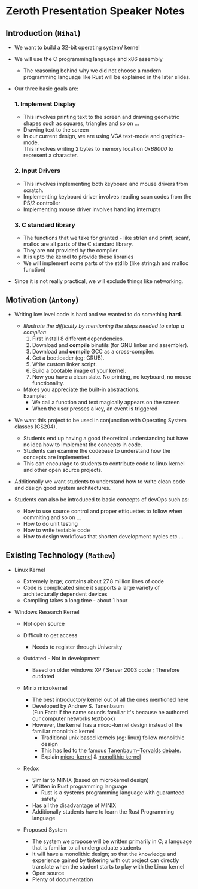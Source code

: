 # Zeroth Presentation Speaker Notes

## Introduction (`Nihal`)

- We want to build a 32-bit operating system/ kernel
- We will use the C programming language and x86 assembly
  - The reasoning behind why we did not choose a modern programming language like Rust will be explained in the later slides.
- Our three basic goals are:

  ### 1. Implement Display

  - This involves printing text to the screen and drawing geometric shapes such as squares, triangles and so on ...
  - Drawing text to the screen
  - In our current design, we are using VGA text-mode and graphics-mode.  
    This involves writing 2 bytes to memory location _0xB8000_ to represent a character.

  ### 2. Input Drivers

  - This involves implementing both keyboard and mouse drivers from scratch.
  - Implementing keyboard driver involves reading scan codes from the PS/2 controller
  - Implementing mouse driver involves handling interrupts

  ### 3. C standard library

  - The functions that we take for granted - like strlen and printf, scanf, malloc are
    all parts of the C standard library.
  - They are not provided by the compiler.
  - It is upto the kernel to provide these libraries
  - We will implement some parts of the stdlib (like string.h and malloc function)

- Since it is not really practical, we will exclude things like networking.

## Motivation (`Antony`)

- Writing low level code is hard and we wanted to do something **hard**.

  - _Illustrate the difficulty by mentioning the steps needed to setup a compiler_:
    1. First install 8 different dependencies.
    2. Download and **compile** binutils (for GNU linker and assembler).
    3. Download and **compile** GCC as a cross-compiler.
    4. Get a bootloader (eg: GRUB).
    5. Write custom linker script.
    6. Build a bootable image of your kernel.
    7. Now you have a clean slate. No printing, no keyboard, no mouse functionality.
  - Makes you appreciate the built-in abstractions.  
    Example:
    - We call a function and text magically appears on the screen
    - When the user presses a key, an event is triggered

- We want this project to be used in conjunction with Operating System classes (CS204).

  - Students end up having a good theoretical understanding but have no idea how to implement the concepts in code.
  - Students can examine the codebase to understand how the concepts are implemented.
  - This can encourage to students to contribute code to linux kernel and other open source projects.

- Additionally we want students to understand how to write clean code and design good system architectures.

- Students can also be introduced to basic concepts of devOps such as:
  - How to use source control and proper ettiquettes to follow when commiting and so on ...
  - How to do unit testing
  - How to write testable code
  - How to design workflows that shorten development cycles etc ...

## Existing Technology (`Mathew`)

- Linux Kernel

  - Extremely large; contains about 27.8 million lines of code
  - Code is complicated since it supports a large variety of architecturally dependent devices
  - Compiling takes a long time - about 1 hour

- Windows Research Kernel

  - Not open source
  - Difficult to get access
    - Needs to register through University
  - Outdated - Not in development

    - Based on older windows XP / Server 2003 code ; Therefore outdated

  - Minix microkernel

    - The best introductory kernel out of all the ones mentioned here
    - Developed by Andrew S. Tanenbaum  
      (Fun Fact: If the name sounds familiar it's because he authored our computer networks textbook)
    - However, the kernel has a micro-kernel design instead of the familiar monolithic kernel
      - Traditional unix based kernels (eg: linux) follow monolithic design
      - This has led to the famous [Tanenbaum–Torvalds debate](https://en.wikipedia.org/wiki/Tanenbaum%E2%80%93Torvalds_debate).
      - Explain [micro-kernel](https://en.wikipedia.org/wiki/Microkernel) & [monolithic kernel](https://en.wikipedia.org/wiki/Monolithic_kernel)

  - Redox

    - Similar to MINIX (based on microkernel design)
    - Written in Rust programming language
      - Rust is a systems programming language with guaranteed safety
    - Has all the disadvantage of MINIX
    - Additionally students have to learn the Rust Programming language

  - Proposed System
    - The system we propose will be written primarily in C; a language that is familiar to all undergraduate students
    - It will have a monolithic design; so that the knowledge and experience gained by tinkering with out project can directly translate when the student starts to play with the Linux kernel
    - Open source
    - Plenty of documentation
